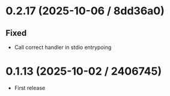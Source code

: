# 0.2.17 (2025-10-06 / 8dd36a0)

## Fixed

- Call correct handler in stdio entrypoing

# 0.1.13 (2025-10-02 / 2406745)

- First release
